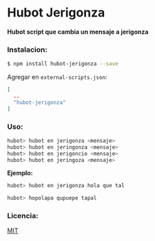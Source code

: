 # Hubot Jerigonza

**Hubot script que cambia un mensaje a jerigonza**

### Instalacion:

```bash
$ npm install hubot-jerigonza --save
```

Agregar en `external-scripts.json`:

```json
[
  ..
  "hubot-jerigonza"
]
```

### Uso:

```bash
hubot> hubot en jerigonza <mensaje>
hubot> hubot en jeringonza <mensaje>
hubot> hubot en jerigoncio <mensaje>
hubot> hubot en jeringoza <mensaje>
```

**Ejemplo:**

```bash
hubot> hubot en jerigonza hola que tal

hubot> hopolapa qupuepe tapal
```

### Licencia:
[MIT](https://opensource.org/licenses/MIT)
